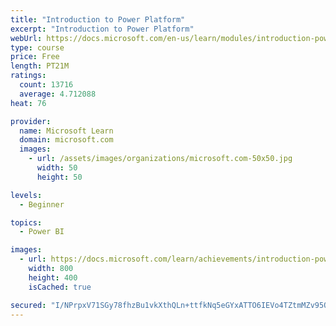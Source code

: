 ```yaml
---
title: "Introduction to Power Platform"
excerpt: "Introduction to Power Platform"
webUrl: https://docs.microsoft.com/en-us/learn/modules/introduction-power-platform/
type: course
price: Free
length: PT21M
ratings:
  count: 13716
  average: 4.712088
heat: 76

provider:
  name: Microsoft Learn
  domain: microsoft.com
  images:
    - url: /assets/images/organizations/microsoft.com-50x50.jpg
      width: 50
      height: 50

levels:
  - Beginner

topics:
  - Power BI

images:
  - url: https://docs.microsoft.com/learn/achievements/introduction-power-platform-social.png
    width: 800
    height: 400
    isCached: true

secured: "I/NPrpxV71SGy78fhzBu1vkXthQLn+ttfkNq5eGYxATTO6IEVo4TZtmMZv95Q9OtSRPwc6zMbtBhKLvX96BIlqfvVbS4pr28HF5/blhktZlLrv/iMmVO/7IUL1RA8rpPNrMnvfybWiJaL9FPXjT1Y7Ml+8u15Vj1Ub/ffvfb0G4AEBZkBySED24Zt1/uFXWGSaUlFGDOJOIzXImZ1p5S2FOULS5Ul+iW3fjCysVCgkJSzoTw9jLs401jyNr9xU/DGnDvfIznhAx8y59W/tf9/xs5MzuaDTdRWzc4CvAcTV3TWOHZsGcN/tDT/ef5bo0MNz6N2rceP/sknXL9f+lPRtM6DQ6anrQVNn9gwX2ILowgD9YhX6ISwrX3scTtY/TDIzKmVN3Xz3FjsK2StHBzSKGgnUEqSLFJ3LonSauTzIXweaOzP4lL9G/o9GFo5wxT;5bU6g/0z5tRe7SjvDij0lQ=="
---
```


